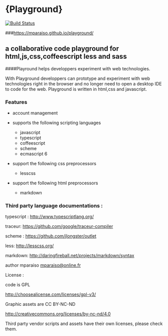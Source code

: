 {Playground}
============

[![Build Status](https://travis-ci.org/Mparaiso/playground.svg?branch=master)](https://travis-ci.org/Mparaiso/playground)

###https://mparaiso.github.io/playground/

a collaborative code playground for html,js,css,coffeescript less and sass 
--------------------------------------------------------------------------

####Playround helps developpers experiment with web technologies. 

With Playground developpers can prototype and experiment with web technologies right in the browser and no longer need to open a desktop IDE to code for the web. Playground is written in html,css and javascript.


### Features

- account management

- supports the following scripting languages
	+ javascript
	+ typescript
	+ coffeescript
	+ scheme
	+ ecmascript 6 

- support the following css preprocessors
	+ lesscss

- support the following html preprocessors
	+ markdown


### Third party language documentations :

typescript : http://www.typescriptlang.org/

traceur: https://github.com/google/traceur-compiler

scheme : https://github.com/jlongster/outlet

less: http://lesscss.org/

markdown: http://daringfireball.net/projects/markdown/syntax

author mparaiso <mparaiso@online.fr>

License :

code is GPL

http://choosealicense.com/licenses/gpl-v3/

Graphic assets are CC BY-NC-ND 

http://creativecommons.org/licenses/by-nc-nd/4.0

Third party vendor scripts and assets have their own licenses, please check them.
